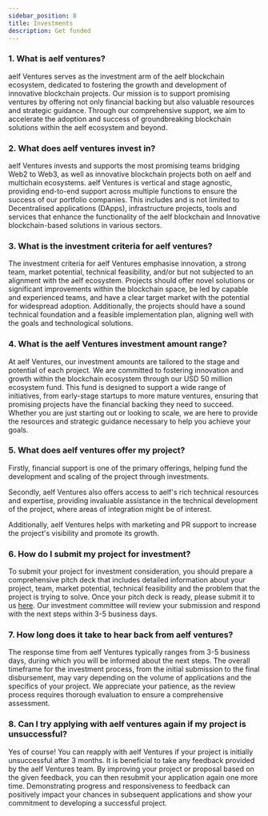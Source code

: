 ```yaml
---
sidebar_position: 8
title: Investments
description: Get funded
---
```


### 1. What is aelf ventures? 
aelf Ventures serves as the investment arm of the aelf blockchain ecosystem, dedicated to fostering the growth and development of innovative blockchain projects. Our mission is to support promising ventures by offering not only financial backing but also valuable resources and strategic guidance. Through our comprehensive support, we aim to accelerate the adoption and success of groundbreaking blockchain solutions within the aelf ecosystem and beyond.

### 2. What does aelf ventures invest in? 
aelf Ventures invests and supports the most promising teams bridging Web2 to Web3, as well as innovative blockchain projects both on aelf and multichain ecosystems. aelf Ventures is vertical and stage agnostic, providing end-to-end support across multiple functions to ensure the success of our portfolio companies. This includes and is not limited to Decentralised applications (DApps), infrastructure projects, tools and services that enhance the functionality of the aelf blockchain and Innovative blockchain-based solutions in various sectors.

### 3. What is the investment criteria for aelf ventures? 
The investment criteria for aelf Ventures emphasise innovation, a strong team, market potential, technical feasibility, and/or but not subjected to an alignment with the aelf ecosystem. Projects should offer novel solutions or significant improvements within the blockchain space, be led by capable and experienced teams, and have a clear target market with the potential for widespread adoption. Additionally, the projects should have a sound technical foundation and a feasible implementation plan, aligning well with the goals and technological solutions.

### 4. What is the aelf Ventures investment amount range? 
At aelf Ventures, our investment amounts are tailored to the stage and potential of each project. We are committed to fostering innovation and growth within the blockchain ecosystem through our USD 50 million ecosystem fund. This fund is designed to support a wide range of initiatives, from early-stage startups to more mature ventures, ensuring that promising projects have the financial backing they need to succeed. Whether you are just starting out or looking to scale, we are here to provide the resources and strategic guidance necessary to help you achieve your goals.

### 5. What does aelf ventures offer my project?
Firstly, financial support is one of the primary offerings, helping fund the development and scaling of the project through investments.

Secondly, aelf Ventures also offers access to aelf's rich technical resources and expertise, providing invaluable assistance in the technical development of the project, where areas of integration might be of interest. 

Additionally, aelf Ventures helps with marketing and PR support to increase the project's visibility and promote its growth.

### 6. How do I submit my project for investment? 
To submit your project for investment consideration, you should prepare a comprehensive pitch deck that includes detailed information about your project, team, market potential, technical feasibility and the problem that the project is trying to solve. Once your pitch deck is ready, please submit it to us [here](https://form.aelf.com/contact). Our investment committee will review your submission and respond with the next steps within 3-5 business days.

### 7. How long does it take to hear back from aelf ventures? 
The response time from aelf Ventures typically ranges from 3-5 business days, during which you will be informed about the next steps. The overall timeframe for the investment process, from the initial submission to the final disbursement, may vary depending on the volume of applications and the specifics of your project. We appreciate your patience, as the review process requires thorough evaluation to ensure a comprehensive assessment.

### 8. Can I try applying with aelf ventures again if my project is unsuccessful? 
Yes of course! You can reapply with aelf Ventures if your project is initially unsuccessful after 3 months. It is beneficial to take any feedback provided by the aelf Ventures team. By improving your project or proposal based on the given feedback, you can then resubmit your application again one more time. Demonstrating progress and responsiveness to feedback can positively impact your chances in subsequent applications and show your commitment to developing a successful project.
